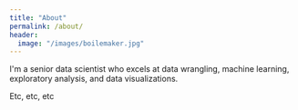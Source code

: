 ```yaml
---
title: "About"
permalink: /about/
header:
  image: "/images/boilemaker.jpg"
---
```


I'm a senior data scientist who excels at data wrangling, machine learning, exploratory analysis, and data visualizations.

Etc, etc, etc
